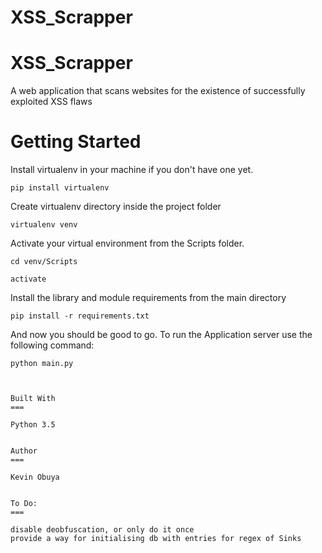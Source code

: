 # XSS_Scrapper

XSS_Scrapper
===

A web application that scans websites for the existence of successfully exploited XSS flaws

Getting Started
===

Install virtualenv in your machine if you don't have one yet.

```
pip install virtualenv
```

Create virtualenv directory inside the project folder

```
virtualenv venv
```

Activate your virtual environment from the Scripts folder.

```
cd venv/Scripts
```

```
activate
```

Install the library and module requirements from the main directory

```
pip install -r requirements.txt
```

And now you should be good to go. To run the Application server use the following command:

```
python main.py

```

```


Built With
===

Python 3.5  


Author
===

Kevin Obuya


To Do:
===

disable deobfuscation, or only do it once
provide a way for initialising db with entries for regex of Sinks

